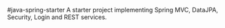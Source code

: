 #java-spring-starter
A starter project implementing Spring MVC, DataJPA, Security, Login and REST services.
